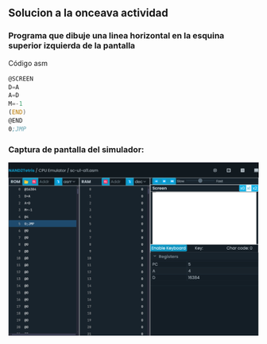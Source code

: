 ## Solucion a la onceava actividad  
### Programa que dibuje una linea horizontal en la esquina superior izquierda de la pantalla
Código asm
``` asm
@SCREEN
D=A
A=D
M=-1
(END)
@END
0;JMP
```
### Captura de pantalla del simulador: 
![image](../../../../assets/u1-a11-i1.png)  
